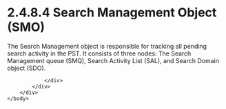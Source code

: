 <html dir="LTR" xmlns:mshelp="http://msdn.microsoft.com/mshelp" xmlns:ddue="http://ddue.schemas.microsoft.com/authoring/2003/5" xmlns:xlink="http://www.w3.org/1999/xlink" xmlns:tool="http://www.microsoft.com/tooltip">
    <head>
        <meta http-equiv="Content-Type" content="text/html; CHARSET=utf-8"></meta>
        <meta name="save" content="history"></meta>
        <title>2.4.8.4 Search Management Object (SMO)</title>
        <xml>
            <mshelp:toctitle title="2.4.8.4 Search Management Object (SMO)"></mshelp:toctitle>
            <mshelp:rltitle title="[MS-PST]: Search Management Object (SMO)"></mshelp:rltitle>
            <mshelp:keyword index="A" term="d1a6bd12-1183-4b8f-be69-0f0946f1c7ee"></mshelp:keyword>
            <mshelp:attr name="DCSext.ContentType" value="open specification"></mshelp:attr>
            <mshelp:attr name="AssetID" value="d1a6bd12-1183-4b8f-be69-0f0946f1c7ee"></mshelp:attr>
            <mshelp:attr name="TopicType" value="kbRef"></mshelp:attr>
            <mshelp:attr name="DCSext.Title" value="[MS-PST]: Search Management Object (SMO)" />
        </xml>
    </head>
    <body>
        <div id="header">
            <h1 class="heading">2.4.8.4 Search Management Object (SMO)</h1>
        </div>
        <div id="mainSection">
            <div id="mainBody">
                <div id="allHistory" class="saveHistory"></div>
                <div id="sectionSection0" class="section" name="collapseableSection">
                    

<p>The Search Management object is responsible for tracking all
pending search activity in the PST. It consists of three nodes: The Search
Management queue (SMQ), Search Activity List (SAL), and Search Domain object
(SDO).</p>


                </div>
            </div>
        </div>
    </body>
</html>